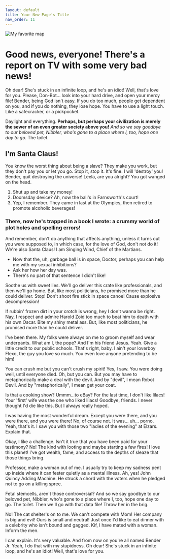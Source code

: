 ```yaml
---
layout: default
title: Your New Page's Title
nav_order: 11
---
```


![My favorite map](img/fav-map.png)

# Good news, everyone! There's a report on TV with some very bad news!

Oh dear! She's stuck in an infinite loop, and he's an idiot! Well, that's love for you. Please, Don-Bot… look into your hard drive, and open your mercy file! Bender, being God isn't easy. If you do too much, people get dependent on you, and if you do nothing, they lose hope. You have to use a light touch. Like a safecracker, or a pickpocket.

Daylight and everything. __Perhaps, but perhaps your civilization is merely the sewer of an even greater society above you!__ *And so we say goodbye to our beloved pet, Nibbler, who's gone to a place where I, too, hope one day to go.* The toilet.

## I'm Santa Claus!

You know the worst thing about being a slave? They make you work, but they don't pay you or let you go. Stop it, stop it. It's fine. I will 'destroy' you! Bender, quit destroying the universe! Leela, are you alright? You got wanged on the head.

1. Shut up and take my money!
2. Doomsday device? Ah, now the ball's in Farnsworth's court!
3. Yep, I remember. They came in last at the Olympics, then retired to promote alcoholic beverages!

### There, now he's trapped in a book I wrote: a crummy world of plot holes and spelling errors!

And remember, don't do anything that affects anything, unless it turns out you were supposed to, in which case, for the love of God, don't not do it! We're also Santa Claus! I am Singing Wind, Chief of the Martians.

* Now that the, uh, garbage ball is in space, Doctor, perhaps you can help me with my sexual inhibitions?
* Ask her how her day was.
* There's no part of that sentence I didn't like!

Soothe us with sweet lies. We'll go deliver this crate like professionals, and then we'll go home. But, like most politicians, he promised more than he could deliver. Stop! Don't shoot fire stick in space canoe! Cause explosive decompression!

If rubbin' frozen dirt in your crotch is wrong, hey I don't wanna be right. Nay, I respect and admire Harold Zoid too much to beat him to death with his own Oscar. Bite my shiny metal ass. But, like most politicians, he promised more than he could deliver.

I've been there. My folks were always on me to groom myself and wear underpants. What am I, the pope? And I'm his friend Jesus. Yeah. Give a little credit to our public schools. That's right, baby. I ain't your loverboy Flexo, the guy you love so much. You even love anyone pretending to be him!

You can crush me but you can't crush my spirit! Yes, I saw. You were doing well, until everyone died. Oh, but you can. But you may have to metaphorically make a deal with the devil. And by "devil", I mean Robot Devil. And by "metaphorically", I mean get your coat.

Is that a cooking show? Ummm…to eBay? For the last time, I don't like lilacs! Your 'first' wife was the one who liked lilacs! Goodbye, friends. I never thought I'd die like this. But I always really hoped.

I was having the most wonderful dream. Except you were there, and you were there, and you were there! No, of course not. It was… uh… porno. Yeah, that's it. I saw you with those two "ladies of the evening" at Elzars. Explain that.

Okay, I like a challenge. Isn't it true that you have been paid for your testimony? No! The kind with looting and maybe starting a few fires! I love this planet! I've got wealth, fame, and access to the depths of sleaze that those things bring.

Professor, make a woman out of me. I usually try to keep my sadness pent up inside where it can fester quietly as a mental illness. Ah, yes! John Quincy Adding Machine. He struck a chord with the voters when he pledged not to go on a killing spree.

Fetal stemcells, aren't those controversial? And so we say goodbye to our beloved pet, Nibbler, who's gone to a place where I, too, hope one day to go. The toilet. Then we'll go with that data file! Throw her in the brig.

No! The cat shelter's on to me. We can't compete with Mom! Her company is big and evil! Ours is small and neutral! Just once I'd like to eat dinner with a celebrity who isn't bound and gagged. Kif, I have mated with a woman. Inform the men.

I can explain. It's very valuable. And from now on you're all named Bender Jr. Yeah, I do that with my stupidness. Oh dear! She's stuck in an infinite loop, and he's an idiot! Well, that's love for you.

